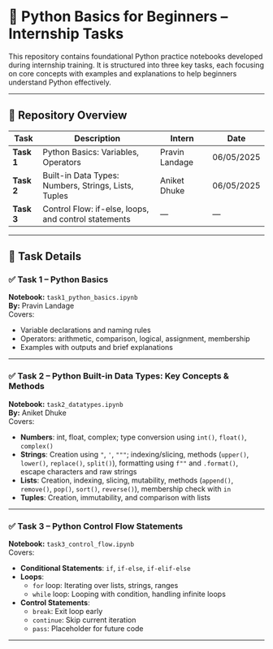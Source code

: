 # 🐍 Python Basics for Beginners – Internship Tasks

This repository contains foundational Python practice notebooks developed during internship training. It is structured into three key tasks, each focusing on core concepts with examples and explanations to help beginners understand Python effectively.

---

## 📌 Repository Overview

| Task | Description | Intern | Date |
|------|-------------|--------|------|
| **Task 1** | Python Basics: Variables, Operators | Pravin Landage | 06/05/2025 |
| **Task 2** | Built-in Data Types: Numbers, Strings, Lists, Tuples | Aniket Dhuke | 06/05/2025 |
| **Task 3** | Control Flow: if-else, loops, and control statements | — | — |

---

## 📘 Task Details

### ✅ Task 1 – Python Basics  
**Notebook:** `task1_python_basics.ipynb`  
**By:** Pravin Landage  
Covers:
- Variable declarations and naming rules  
- Operators: arithmetic, comparison, logical, assignment, membership  
- Examples with outputs and brief explanations  

---

### ✅ Task 2 – Python Built-in Data Types: Key Concepts & Methods  
**Notebook:** `task2_datatypes.ipynb`  
**By:** Aniket Dhuke  
Covers:
- **Numbers**: int, float, complex; type conversion using `int()`, `float()`, `complex()`  
- **Strings**: Creation using `"`, `'`, `"""`; indexing/slicing, methods (`upper()`, `lower()`, `replace()`, `split()`), formatting using `f""` and `.format()`, escape characters and raw strings  
- **Lists**: Creation, indexing, slicing, mutability, methods (`append()`, `remove()`, `pop()`, `sort()`, `reverse()`), membership check with `in`  
- **Tuples**: Creation, immutability, and comparison with lists  

---

### ✅ Task 3 – Python Control Flow Statements  
**Notebook:** `task3_control_flow.ipynb`  
Covers:
- **Conditional Statements**: `if`, `if-else`, `if-elif-else`  
- **Loops**:
  - `for` loop: Iterating over lists, strings, ranges  
  - `while` loop: Looping with condition, handling infinite loops  
- **Control Statements**:
  - `break`: Exit loop early  
  - `continue`: Skip current iteration  
  - `pass`: Placeholder for future code  

---


